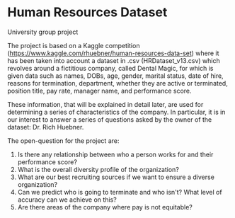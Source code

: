 # Human Resources Dataset
University group project

The project is based on a Kaggle competition (https://www.kaggle.com/rhuebner/human-resources-data-set) where it has been taken into account a dataset in .csv (HRDataset_v13.csv) which revolves around a fictitious company, called Dental Magic, for which is given data such as names, DOBs, age, gender, marital status, date of hire, reasons for termination, department, whether they are active or terminated, position title, pay rate, manager name, and performance score.

These information, that will be explained in detail later, are used for determining a series of characteristics of the company. In particular, it is in our interest to answer a series of questions asked by the owner of the dataset: Dr. Rich Huebner.

The open-question for the project are:

1. Is there any relationship between who a person works for and their performance score?
2. What is the overall diversity profile of the organization?
3. What are our best recruiting sources if we want to ensure a diverse organization?
4. Can we predict who is going to terminate and who isn't? What level of accuracy can we achieve on this?
5. Are there areas of the company where pay is not equitable?
